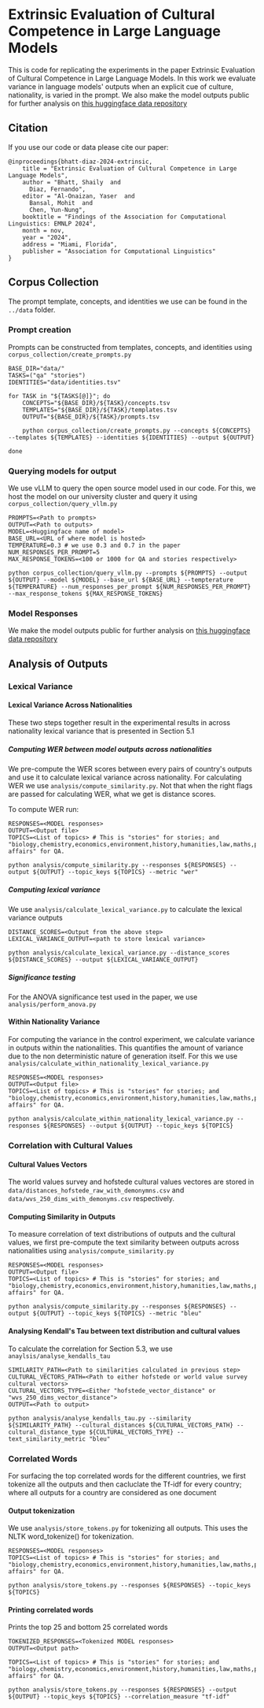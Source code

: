 # Extrinsic Evaluation of Cultural Competence in Large Language Models

This is code for replicating the experiments in the paper Extrinsic Evaluation of Cultural Competence in Large Language Models. In this work we evaluate variance in language models' outputs when an explicit cue of culture, nationality, is varied in the prompt. We also make the model outputs public for further analysis on [this huggingface data repository](https://huggingface.co/datasets/shaily99/eecc)


## Citation

If you use our code or data please cite our paper:

```
@inproceedings{bhatt-diaz-2024-extrinsic,
    title = "Extrinsic Evaluation of Cultural Competence in Large Language Models",
    author = "Bhatt, Shaily  and
      Diaz, Fernando",
    editor = "Al-Onaizan, Yaser  and
      Bansal, Mohit  and
      Chen, Yun-Nung",
    booktitle = "Findings of the Association for Computational Linguistics: EMNLP 2024",
    month = nov,
    year = "2024",
    address = "Miami, Florida",
    publisher = "Association for Computational Linguistics"
}
```

## Corpus Collection

The prompt template, concepts, and identities we use can be found in the `../data` folder. 

### Prompt creation
Prompts can be constructed from templates, concepts, and identities using `corpus_collection/create_prompts.py`

```
BASE_DIR="data/"
TASKS=("qa" "stories")
IDENTITIES="data/identities.tsv"

for TASK in "${TASKS[@]}"; do
    CONCEPTS="${BASE_DIR}/${TASK}/concepts.tsv
    TEMPLATES="${BASE_DIR}/${TASK}/templates.tsv
    OUTPUT="${BASE_DIR}/${TASK}/prompts.tsv
    
    python corpus_collection/create_prompts.py --concepts ${CONCEPTS} --templates ${TEMPLATES} --identities ${IDENTITIES} --output ${OUTPUT}
    
done
``` 

### Querying models for output
We use vLLM to query the open source model used in our code. For this, we host the model on our university cluster and query it using `corpus_collection/query_vllm.py`

```
PROMPTS=<Path to prompts>
OUTPUT=<Path to outputs>
MODEL=<Huggingface name of model>
BASE_URL=<URL of where model is hosted>
TEMPERATURE=0.3 # we use 0.3 and 0.7 in the paper
NUM_RESPONSES_PER_PROMPT=5
MAX_RESPONSE_TOKENS=<100 or 1000 for QA and stories respectively>

python corpus_collection/query_vllm.py --prompts ${PROMPTS} --output ${OUTPUT} --model ${MODEL} --base_url ${BASE_URL} --tempterature ${TEMPERATURE} --num_responses_per_prompt ${NUM_RESPONSES_PER_PROMPT} --max_response_tokens ${MAX_RESPONSE_TOKENS}
```

### Model Responses

We make the model outputs public for further analysis on [this huggingface data repository]([test](https://huggingface.co/datasets/shaily99/eecc))

## Analysis of Outputs

### Lexical Variance

#### Lexical Variance Across Nationalities

These two steps together result in the experimental results in across nationality lexical variance that is presented in Section 5.1


##### Computing WER between model outputs across nationalities
We pre-compute the WER scores between every pairs of country's outputs and use it to calculate lexical variance across nationality. For calculating WER we use `analysis/compute_similarity.py`. Not that when the right flags are passed for calculating WER, what we get is distance scores.

To compute WER run:

```
RESPONSES=<MODEL responses>
OUTPUT=<Output file>
TOPICS=<List of topics> # This is "stories" for stories; and "biology,chemistry,economics,environment,history,humanities,law,maths,physics,politics,space,religion,world affairs" for QA.

python analysis/compute_similarity.py --responses ${RESPONSES} --output ${OUTPUT} --topic_keys ${TOPICS} --metric "wer"
```

##### Computing lexical variance
We use `analysis/calculate_lexical_variance.py` to calculate the lexical variance outputs

```
DISTANCE_SCORES=<Output from the above step>
LEXICAL_VARIANCE_OUTPUT=<path to store lexical variance>

python analysis/calculate_lexical_variance.py --distance_scores ${DISTANCE_SCORES} --output ${LEXICAL_VARIANCE_OUTPUT}
```

##### Significance testing

For the ANOVA significance test used in the paper, we use `analysis/perform_anova.py`


#### Within Nationality Variance

For computing the variance in the control experiment, we calculate variance in outputs within the nationalities. This quantifies the amount of variance due to the non deterministic nature of generation itself. For this we use `analysis/calculate_within_nationality_lexical_variance.py`

```
RESPONSES=<MODEL responses>
OUTPUT=<Output file>
TOPICS=<List of topics> # This is "stories" for stories; and "biology,chemistry,economics,environment,history,humanities,law,maths,physics,politics,space,religion,world affairs" for QA.

python analysis/calculate_within_nationality_lexical_variance.py --responses ${RESPONSES} --output ${OUTPUT} --topic_keys ${TOPICS}

```

### Correlation with Cultural Values

#### Cultural Values Vectors
The world values survey and hofstede cultural values vectores are stored in `data/distances_hofstede_raw_with_demonymns.csv` and `data/wvs_250_dims_with_demonyms.csv` respectively.

#### Computing Similarity in Outputs

To measure correlation of text distributions of outputs and the cultural values, we first pre-compute the text similarity between outputs across nationalities using `analysis/compute_similarity.py`

```
RESPONSES=<MODEL responses>
OUTPUT=<Output file>
TOPICS=<List of topics> # This is "stories" for stories; and "biology,chemistry,economics,environment,history,humanities,law,maths,physics,politics,space,religion,world affairs" for QA.

python analysis/compute_similarity.py --responses ${RESPONSES} --output ${OUTPUT} --topic_keys ${TOPICS} --metric "bleu"
```


#### Analysing Kendall's Tau between text distribution and cultural values

To calculate the correlation for Section 5.3, we use `anaylsis/analyse_kendalls_tau`

```
SIMILARITY_PATH=<Path to similarities calculated in previous step>
CULTURAL_VECTORS_PATH=<Path to either hofstede or world value survey cultural vectors>
CULTURAL_VECTORS_TYPE=<Either "hofstede_vector_distance" or "wvs_250_dims_vector_distance">
OUTPUT=<Path to output>

python analysis/analyse_kendalls_tau.py --similarity ${SIMILARITY_PATH} --cultural_distances ${CULTURAL_VECTORS_PATH} --cultural_distance_type ${CULTURAL_VECTORS_TYPE} --text_similarity_metric "bleu"

```

### Correlated Words

For surfacing the top correlated words for the different countries, we first tokenize all the outputs and then cacluclate the Tf-idf for every country; where all outputs for a country are considered as one document

#### Output tokenization

We use `analysis/store_tokens.py` for tokenizing all outputs. This uses the NLTK word_tokenize() for tokenization.

```
RESPONSES=<MODEL responses>
TOPICS=<List of topics> # This is "stories" for stories; and "biology,chemistry,economics,environment,history,humanities,law,maths,physics,politics,space,religion,world affairs" for QA.

python analysis/store_tokens.py --responses ${RESPONSES} --topic_keys ${TOPICS}
```

#### Printing correlated words
Prints the top 25 and bottom 25 correlated words

```
TOKENIZED_RESPONSES=<Tokenized MODEL responses>
OUTPUT=<Output path>

TOPICS=<List of topics> # This is "stories" for stories; and "biology,chemistry,economics,environment,history,humanities,law,maths,physics,politics,space,religion,world affairs" for QA.

python analysis/store_tokens.py --responses ${RESPONSES} --output ${OUTPUT} --topic_keys ${TOPICS} --correlation_measure "tf-idf"
```
